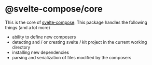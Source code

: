 # @svelte-compose/core

This is the core of [svelte-compose](https://svelte-compose.com). This package handles the following things (and a lot more)

-   ability to define new composers
-   detecting and / or creating svelte / kit project in the current working directory
-   installing new dependencies
-   parsing and serialization of files modified by the composers
